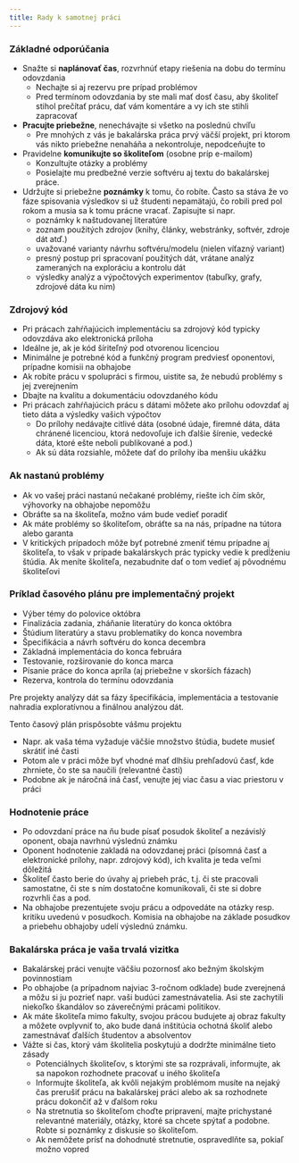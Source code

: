 ```yaml
---
title: Rady k samotnej práci
---
```


### Základné odporúčania

  - Snažte si **naplánovať čas**, rozvrhnúť etapy riešenia na dobu do
    termínu odovzdania
      - Nechajte si aj rezervu pre prípad problémov
      - Pred termínom odovzdania by ste mali mať dosť času, aby školiteľ
        stihol prečítať prácu, dať vám komentáre a vy ich ste stihli
        zapracovať
  - **Pracujte priebežne**, nenechávajte si všetko na poslednú chvíľu
      - Pre mnohých z vás je bakalárska práca prvý väčší projekt, pri
        ktorom vás nikto priebežne nenaháňa a nekontroluje, nepodceňujte
        to
  - Pravidelne **komunikujte so školiteľom** (osobne príp e-mailom)
      - Konzultujte otázky a problémy
      - Posielajte mu predbežné verzie softvéru aj textu do bakalárskej
        práce.
  - Udržujte si priebežne **poznámky** k tomu, čo robíte. Často sa stáva
    že vo fáze spisovania výsledkov si už študenti nepamätajú, čo robili
    pred pol rokom a musia sa k tomu prácne vracať. Zapisujte si napr.
      - poznámky k naštudovanej literatúre
      - zoznam použitých zdrojov (knihy, články, webstránky, softvér,
        zdroje dát atď.)
      - uvažované varianty návrhu softvéru/modelu (nielen víťazný variant)
      - presný postup pri spracovaní použitých dát, vrátane analýz
        zameraných na exploráciu a kontrolu dát
      - výsledky analýz a výpočtových experimentov (tabuľky, grafy, zdrojové dáta ku nim)

### Zdrojový kód

  - Pri prácach zahŕňajúcich implementáciu sa zdrojový kód typicky
    odovzdáva ako elektronická príloha
  - Ideálne je, ak je kód šíriteľný pod otvorenou licenciou
  - Minimálne je potrebné kód a funkčný program predviesť oponentovi,
    prípadne komisii na obhajobe
  - Ak robíte prácu v spolupráci s firmou, uistite sa, že nebudú
    problémy s jej zverejnením
  - Dbajte na kvalitu a dokumentáciu odovzdaného kódu
  - Pri prácach zahŕňajúcich prácu s dátami môžete ako prílohu odovzdať
    aj tieto dáta a výsledky vašich výpočtov
      - Do prílohy nedávajte citlivé dáta (osobné údaje, firemné dáta,
        dáta chránené licenciou, ktorá nedovoľuje ich ďalšie šírenie,
        vedecké dáta, ktoré ešte neboli publikované a pod.)
      - Ak sú dáta rozsiahle, môžete dať do prílohy iba menšiu ukážku

### Ak nastanú problémy

  - Ak vo vašej práci nastanú nečakané problémy, riešte ich čím skôr,
    výhovorky na obhajobe nepomôžu
  - Obráťte sa na školiteľa, možno vám bude vedieť poradiť
  - Ak máte problémy so školiteľom, obráťte sa na nás, prípadne na
    tútora alebo garanta
  - V kritických prípadoch môže byť potrebné zmeniť tému prípadne aj
    školiteľa, to však v prípade bakalárskych prác typicky vedie k
    predĺženiu štúdia. Ak meníte školiteľa, nezabudnite dať o tom
    vedieť aj pôvodnému školiteľovi

### Príklad časového plánu pre implementačný projekt

  - Výber témy do polovice októbra
  - Finalizácia zadania, zháňanie literatúry do konca októbra
  - Štúdium literatúry a stavu problematiky do konca novembra
  - Špecifikácia a návrh softvéru do konca decembra
  - Základná implementácia do konca februára
  - Testovanie, rozširovanie do konca marca
  - Písanie práce do konca apríla (aj priebežne v skorších fázach)
  - Rezerva, kontrola do termínu odovzdania

Pre projekty analýzy dát sa fázy špecifikácia, implementácia a testovanie nahradia exploratívnou a finálnou analýzou dát. 

Tento časový plán prispôsobte vášmu projektu

  - Napr. ak vaša téma vyžaduje väčšie množstvo štúdia, budete musieť
    skrátiť iné časti
  - Potom ale v práci môže byť vhodné mať dlhšiu prehľadovú časť, kde
    zhrniete, čo ste sa naučili (relevantné časti)
  - Podobne ak je náročná iná časť, venujte jej viac času a viac
    priestoru v práci

### Hodnotenie práce

  - Po odovzdaní práce na ňu bude písať posudok školiteľ a nezávislý
    oponent, obaja navrhnú výslednú známku
  - Oponent hodnotenie zakladá na odovzdanej práci (písomná časť a
    elektronické prílohy, napr. zdrojový kód), ich kvalita je teda veľmi
    dôležitá
  - Školiteľ často berie do úvahy aj priebeh prác, t.j. či ste pracovali
    samostatne, či ste s ním dostatočne komunikovali, či ste si dobre
    rozvrhli čas a pod.
  - Na obhajobe prezentujete svoju prácu a odpovedáte na otázky resp.
    kritiku uvedenú v posudkoch. Komisia na obhajobe na základe posudkov
    a priebehu obhajoby udelí výslednú známku.

### Bakalárska práca je vaša trvalá vizitka

  - Bakalárskej práci venujte väčšiu pozornosť ako bežným školským
    povinnostiam
  - Po obhajobe (a prípadnom najviac 3-ročnom odklade) bude zverejnená a
    môžu si ju pozrieť napr. vaši budúci zamestnávatelia. Asi ste
    zachytili niekoľko škandálov so záverečnými prácami politikov.
  - Ak máte školiteľa mimo fakulty, svojou prácou budujete aj obraz
    fakulty a môžete ovplyvniť to, ako bude daná inštitúcia ochotná
    školiť alebo zamestnávať ďalších študentov a absolventov
  - Vážte si čas, ktorý vám školitelia poskytujú a dodržte minimálne
    tieto zásady
      - Potenciálnych školiteľov, s ktorými ste sa rozprávali,
        informujte, ak sa napokon rozhodnete pracovať u iného školiteľa
      - Informujte školiteľa, ak kvôli nejakým problémom musíte na
        nejaký čas prerušiť prácu na bakalárskej práci alebo ak sa
        rozhodnete prácu dokončiť až v ďalšom roku
      - Na stretnutia so školiteľom choďte pripravení, majte prichystané
        relevantné materiály, otázky, ktoré sa chcete spýtať a podobne.
        Robte si poznámky z diskusie so školiteľom.
      - Ak nemôžete prísť na dohodnuté stretnutie, ospravedlňte sa,
        pokiaľ možno vopred
